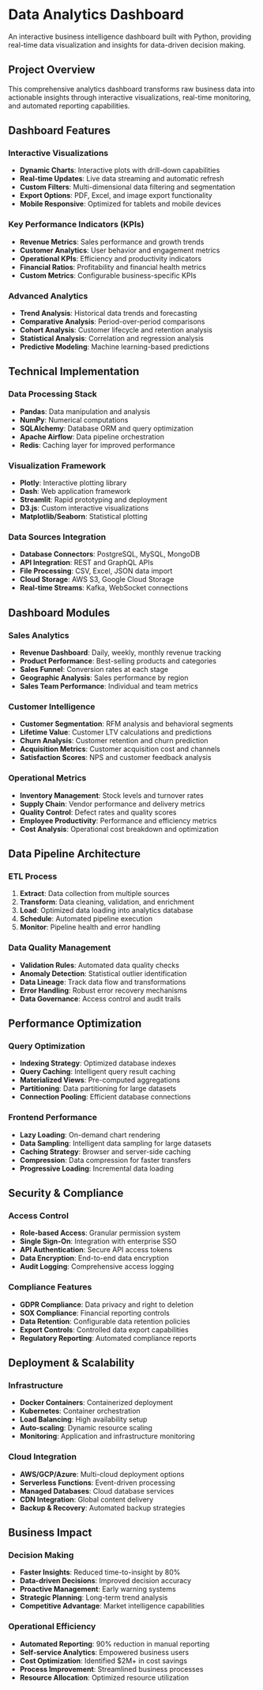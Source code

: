 # Data Analytics Dashboard

An interactive business intelligence dashboard built with Python, providing real-time data visualization and insights for data-driven decision making.

## Project Overview

This comprehensive analytics dashboard transforms raw business data into actionable insights through interactive visualizations, real-time monitoring, and automated reporting capabilities.

## Dashboard Features

### Interactive Visualizations
- **Dynamic Charts**: Interactive plots with drill-down capabilities
- **Real-time Updates**: Live data streaming and automatic refresh
- **Custom Filters**: Multi-dimensional data filtering and segmentation
- **Export Options**: PDF, Excel, and image export functionality
- **Mobile Responsive**: Optimized for tablets and mobile devices

### Key Performance Indicators (KPIs)
- **Revenue Metrics**: Sales performance and growth trends
- **Customer Analytics**: User behavior and engagement metrics
- **Operational KPIs**: Efficiency and productivity indicators
- **Financial Ratios**: Profitability and financial health metrics
- **Custom Metrics**: Configurable business-specific KPIs

### Advanced Analytics
- **Trend Analysis**: Historical data trends and forecasting
- **Comparative Analysis**: Period-over-period comparisons
- **Cohort Analysis**: Customer lifecycle and retention analysis
- **Statistical Analysis**: Correlation and regression analysis
- **Predictive Modeling**: Machine learning-based predictions

## Technical Implementation

### Data Processing Stack
- **Pandas**: Data manipulation and analysis
- **NumPy**: Numerical computations
- **SQLAlchemy**: Database ORM and query optimization
- **Apache Airflow**: Data pipeline orchestration
- **Redis**: Caching layer for improved performance

### Visualization Framework
- **Plotly**: Interactive plotting library
- **Dash**: Web application framework
- **Streamlit**: Rapid prototyping and deployment
- **D3.js**: Custom interactive visualizations
- **Matplotlib/Seaborn**: Statistical plotting

### Data Sources Integration
- **Database Connectors**: PostgreSQL, MySQL, MongoDB
- **API Integration**: REST and GraphQL APIs
- **File Processing**: CSV, Excel, JSON data import
- **Cloud Storage**: AWS S3, Google Cloud Storage
- **Real-time Streams**: Kafka, WebSocket connections

## Dashboard Modules

### Sales Analytics
- **Revenue Dashboard**: Daily, weekly, monthly revenue tracking
- **Product Performance**: Best-selling products and categories
- **Sales Funnel**: Conversion rates at each stage
- **Geographic Analysis**: Sales performance by region
- **Sales Team Performance**: Individual and team metrics

### Customer Intelligence
- **Customer Segmentation**: RFM analysis and behavioral segments
- **Lifetime Value**: Customer LTV calculations and predictions
- **Churn Analysis**: Customer retention and churn prediction
- **Acquisition Metrics**: Customer acquisition cost and channels
- **Satisfaction Scores**: NPS and customer feedback analysis

### Operational Metrics
- **Inventory Management**: Stock levels and turnover rates
- **Supply Chain**: Vendor performance and delivery metrics
- **Quality Control**: Defect rates and quality scores
- **Employee Productivity**: Performance and efficiency metrics
- **Cost Analysis**: Operational cost breakdown and optimization

## Data Pipeline Architecture

### ETL Process
1. **Extract**: Data collection from multiple sources
2. **Transform**: Data cleaning, validation, and enrichment
3. **Load**: Optimized data loading into analytics database
4. **Schedule**: Automated pipeline execution
5. **Monitor**: Pipeline health and error handling

### Data Quality Management
- **Validation Rules**: Automated data quality checks
- **Anomaly Detection**: Statistical outlier identification
- **Data Lineage**: Track data flow and transformations
- **Error Handling**: Robust error recovery mechanisms
- **Data Governance**: Access control and audit trails

## Performance Optimization

### Query Optimization
- **Indexing Strategy**: Optimized database indexes
- **Query Caching**: Intelligent query result caching
- **Materialized Views**: Pre-computed aggregations
- **Partitioning**: Data partitioning for large datasets
- **Connection Pooling**: Efficient database connections

### Frontend Performance
- **Lazy Loading**: On-demand chart rendering
- **Data Sampling**: Intelligent data sampling for large datasets
- **Caching Strategy**: Browser and server-side caching
- **Compression**: Data compression for faster transfers
- **Progressive Loading**: Incremental data loading

## Security & Compliance

### Access Control
- **Role-based Access**: Granular permission system
- **Single Sign-On**: Integration with enterprise SSO
- **API Authentication**: Secure API access tokens
- **Data Encryption**: End-to-end data encryption
- **Audit Logging**: Comprehensive access logging

### Compliance Features
- **GDPR Compliance**: Data privacy and right to deletion
- **SOX Compliance**: Financial reporting controls
- **Data Retention**: Configurable data retention policies
- **Export Controls**: Controlled data export capabilities
- **Regulatory Reporting**: Automated compliance reports

## Deployment & Scalability

### Infrastructure
- **Docker Containers**: Containerized deployment
- **Kubernetes**: Container orchestration
- **Load Balancing**: High availability setup
- **Auto-scaling**: Dynamic resource scaling
- **Monitoring**: Application and infrastructure monitoring

### Cloud Integration
- **AWS/GCP/Azure**: Multi-cloud deployment options
- **Serverless Functions**: Event-driven processing
- **Managed Databases**: Cloud database services
- **CDN Integration**: Global content delivery
- **Backup & Recovery**: Automated backup strategies

## Business Impact

### Decision Making
- **Faster Insights**: Reduced time-to-insight by 80%
- **Data-driven Decisions**: Improved decision accuracy
- **Proactive Management**: Early warning systems
- **Strategic Planning**: Long-term trend analysis
- **Competitive Advantage**: Market intelligence capabilities

### Operational Efficiency
- **Automated Reporting**: 90% reduction in manual reporting
- **Self-service Analytics**: Empowered business users
- **Cost Optimization**: Identified $2M+ in cost savings
- **Process Improvement**: Streamlined business processes
- **Resource Allocation**: Optimized resource utilization